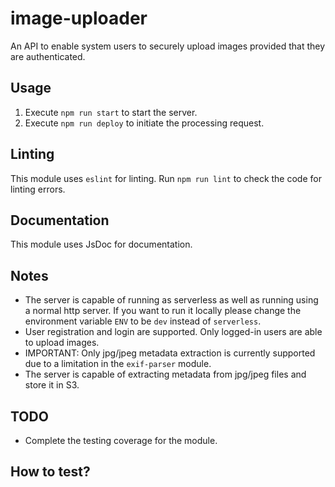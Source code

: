 # image-uploader

An API to enable system users to securely upload images provided that they are authenticated.

## Usage
1. Execute `npm run start` to start the server.
2. Execute `npm run deploy` to initiate the processing request.

## Linting
This module uses `eslint` for linting. Run `npm run lint` to check the code for linting errors.

## Documentation
This module uses JsDoc for documentation.

## Notes
* The server is capable of running as serverless as well as running using a normal http server. If you want to run it locally please change the environment variable `ENV` to be `dev` instead of `serverless`.
* User registration and login are supported. Only logged-in users are able to upload images.
* IMPORTANT: Only jpg/jpeg metadata extraction is currently supported due to a limitation in the `exif-parser` module.
* The server is capable of extracting metadata from jpg/jpeg files and store it in S3.

## TODO
* Complete the testing coverage for the module.

## How to test?
